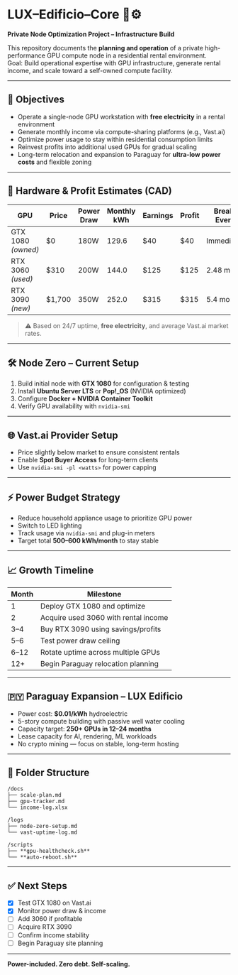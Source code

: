 # LUX–Edificio–Core 🏢⚙️
**Private Node Optimization Project – Infrastructure Build**

This repository documents the **planning and operation** of a private high-performance GPU compute node in a residential rental environment.  
Goal: Build operational expertise with GPU infrastructure, generate rental income, and scale toward a self-owned compute facility.

---

## 🎯 Objectives
- Operate a single-node GPU workstation with **free electricity** in a rental environment
- Generate monthly income via compute-sharing platforms (e.g., Vast.ai)
- Optimize power usage to stay within residential consumption limits
- Reinvest profits into additional used GPUs for gradual scaling
- Long-term relocation and expansion to Paraguay for **ultra-low power costs** and flexible zoning

---

## 🧰 Hardware & Profit Estimates (CAD)

| GPU               | Price   | Power Draw | Monthly kWh | Earnings | Profit | Break Even |
|-------------------|---------|------------|-------------|----------|--------|------------|
| GTX 1080 *(owned)*| $0      | 180W       | 129.6       | $40      | $40    | Immediate  |
| RTX 3060 *(used)* | $310    | 200W       | 144.0       | $125     | $125   | 2.48 mo    |
| RTX 3090 *(new)*  | $1,700  | 350W       | 252.0       | $315     | $315   | 5.4 mo     |

> ⚠️ Based on 24/7 uptime, **free electricity**, and average Vast.ai market rates.

---

## 🛠️ Node Zero – Current Setup
1. Build initial node with **GTX 1080** for configuration & testing
2. Install **Ubuntu Server LTS** or **Pop!_OS** (NVIDIA optimized)
3. Configure **Docker + NVIDIA Container Toolkit**
4. Verify GPU availability with `nvidia-smi`

---

## 🌐 Vast.ai Provider Setup
- Price slightly below market to ensure consistent rentals
- Enable **Spot Buyer Access** for long-term clients
- Use `nvidia-smi -pl <watts>` for power capping

---

## ⚡ Power Budget Strategy
- Reduce household appliance usage to prioritize GPU power
- Switch to LED lighting
- Track usage via `nvidia-smi` and plug-in meters
- Target total **500–600 kWh/month** to stay stable

---

## 📈 Growth Timeline
| Month | Milestone |
|-------|-----------|
| 1     | Deploy GTX 1080 and optimize |
| 2     | Acquire used 3060 with rental income |
| 3–4   | Buy RTX 3090 using savings/profits |
| 5–6   | Test power draw ceiling |
| 6–12  | Rotate uptime across multiple GPUs |
| 12+   | Begin Paraguay relocation planning |

---

## 🇵🇾 Paraguay Expansion – LUX Edificio
- Power cost: **$0.01/kWh** hydroelectric
- 5-story compute building with passive well water cooling
- Capacity target: **250+ GPUs in 12–24 months**
- Lease capacity for AI, rendering, ML workloads
- No crypto mining — focus on stable, long-term hosting

---

## 📂 Folder Structure

```
/docs
├── scale-plan.md
├── gpu-tracker.md
└── income-log.xlsx

/logs
├── node-zero-setup.md
└── vast-uptime-log.md

/scripts
├── **gpu-healthcheck.sh**
└── **auto-reboot.sh**
```

---

## ✅ Next Steps
- [x] Test GTX 1080 on Vast.ai
- [x] Monitor power draw & income
- [ ] Add 3060 if profitable
- [ ] Acquire RTX 3090
- [ ] Confirm income stability
- [ ] Begin Paraguay site planning

---

**Power-included. Zero debt. Self-scaling.**  
